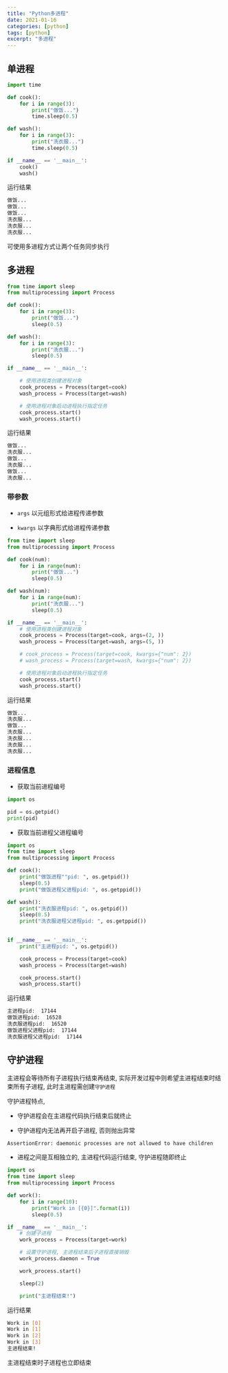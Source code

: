 ```yaml
---
title: "Python多进程"
date: 2021-01-16
categories: [python]
tags: [python]
excerpt: "多进程"
---
```


## 单进程

```py
import time

def cook():
    for i in range(3):
        print("做饭...")
        time.sleep(0.5)

def wash():
    for i in range(3):
        print("洗衣服...")
        time.sleep(0.5)

if __name__ == '__main__':
    cook()
    wash()
```

运行结果

```sh
做饭...
做饭...
做饭...
洗衣服...
洗衣服...
洗衣服...
```

可使用多进程方式让两个任务同步执行

## 多进程

```py
from time import sleep
from multiprocessing import Process

def cook():
    for i in range(3):
        print("做饭...")
        sleep(0.5)

def wash():
    for i in range(3):
        print("洗衣服...")
        sleep(0.5)

if __name__ == '__main__':

    # 使用进程类创建进程对象
    cook_process = Process(target=cook)
    wash_process = Process(target=wash)

    # 使用进程对象启动进程执行指定任务
    cook_process.start()
    wash_process.start()
```

运行结果

```sh
做饭...
洗衣服...
做饭...
洗衣服...
做饭...
洗衣服...
```

### 带参数

- `args` 以元组形式给进程传递参数

- `kwargs` 以字典形式给进程传递参数

```py
from time import sleep
from multiprocessing import Process

def cook(num):
    for i in range(num):
        print("做饭...")
        sleep(0.5)

def wash(num):
    for i in range(num):
        print("洗衣服...")
        sleep(0.5)

if __name__ == '__main__':
    # 使用进程类创建进程对象
    cook_process = Process(target=cook, args=(2, ))
    wash_process = Process(target=wash, args=(5, ))

    # cook_process = Process(target=cook, kwargs={"num": 2})
    # wash_process = Process(target=wash, kwargs={"num": 2})

    # 使用进程对象启动进程执行指定任务
    cook_process.start()
    wash_process.start()
```

运行结果

```sh
做饭...
洗衣服...
做饭...
洗衣服...
洗衣服...
洗衣服...
洗衣服...
```

### 进程信息

- 获取当前进程编号

```py
import os

pid = os.getpid()
print(pid)
```

- 获取当前进程父进程编号

```py
import os
from time import sleep
from multiprocessing import Process

def cook():
    print("做饭进程""pid: ", os.getpid())
    sleep(0.5)
    print("做饭进程父进程pid: ", os.getppid())

def wash():
    print("洗衣服进程pid: ", os.getpid())
    sleep(0.5)
    print("洗衣服进程父进程pid: ", os.getppid())
        

if __name__ == '__main__':
    print("主进程pid: ", os.getpid())

    cook_process = Process(target=cook)
    wash_process = Process(target=wash)

    cook_process.start()
    wash_process.start()
```

运行结果

```sh
主进程pid:  17144
做饭进程pid:  16528
洗衣服进程pid:  16520
做饭进程父进程pid:  17144
洗衣服进程父进程pid:  17144
```

## 守护进程

主进程会等待所有子进程执行结束再结束, 实际开发过程中则希望主进程结束时结束所有子进程, 此时主进程需创建`守护进程`

守护进程特点,

- 守护进程会在主进程代码执行结束后就终止

- 守护进程内无法再开启子进程, 否则抛出异常

```sh
AssertionError: daemonic processes are not allowed to have children
```

- 进程之间是互相独立的, 主进程代码运行结束, 守护进程随即终止

```py
import os
from time import sleep
from multiprocessing import Process

def work():
    for i in range(10):
        print("Work in [{0}]".format(i))
        sleep(0.5)

if __name__ == '__main__':
    # 创建子进程
    work_process = Process(target=work)

    # 设置守护进程, 主进程结束后子进程直接销毁
    work_process.daemon = True

    work_process.start()

    sleep(2)

    print("主进程结束!")
```

运行结果

```sh
Work in [0]
Work in [1]
Work in [2]
Work in [3]
主进程结束!
```

主进程结束时子进程也立即结束
